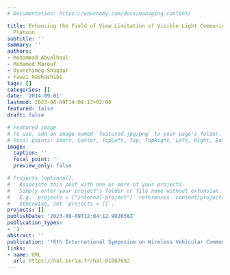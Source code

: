 ```yaml
---
# Documentation: https://wowchemy.com/docs/managing-content/

title: Enhancing the Field of View Limitation of Visible Light Communication-based
  Platoon
subtitle: ''
summary: ''
authors:
- Mohammad Abualhoul
- Mohamed Marouf
- Oyunchimeg Shagdar
- Fawzi Nashashibi
tags: []
categories: []
date: '2014-09-01'
lastmod: 2023-08-09T14:04:13+02:00
featured: false
draft: false

# Featured image
# To use, add an image named `featured.jpg/png` to your page's folder.
# Focal points: Smart, Center, TopLeft, Top, TopRight, Left, Right, BottomLeft, Bottom, BottomRight.
image:
  caption: ''
  focal_point: ''
  preview_only: false

# Projects (optional).
#   Associate this post with one or more of your projects.
#   Simply enter your project's folder or file name without extension.
#   E.g. `projects = ["internal-project"]` references `content/project/deep-learning/index.md`.
#   Otherwise, set `projects = []`.
projects: []
publishDate: '2023-08-09T12:04:12.902638Z'
publication_types:
- '1'
abstract: ''
publication: '*6th International Symposium on Wireless Vehicular Communications: WIVEC2014*'
links:
- name: URL
  url: https://hal.inria.fr/hal-01007692
---
```

